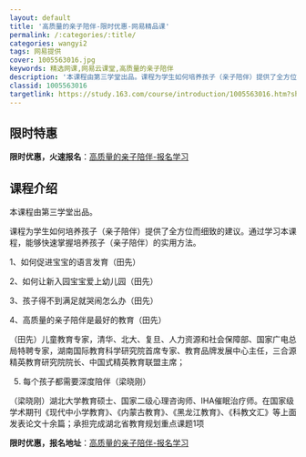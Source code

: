 ```yaml
---
layout: default
title: '高质量的亲子陪伴-限时优惠-网易精品课'
permalink: /:categories/:title/
categories: wangyi2
tags: 网易提供
cover: 1005563016.jpg
keywords: 精选网课,网易云课堂,高质量的亲子陪伴
description: '本课程由第三学堂出品。课程为学生如何培养孩子（亲子陪伴）提供了全方位而细致的建议。通过学习本课程，能够快速掌握培养孩子（'
classid: 1005563016
targetlink: https://study.163.com/course/introduction/1005563016.htm?share=1&shareId=1025206652&utm_campaign=share&utm_medium=iphoneShare&utm_source=&utm_u=1025206652
---
```


## 限时特惠

**限时优惠，火速报名**：[高质量的亲子陪伴-报名学习](https://study.163.com/course/introduction/1005563016.htm?share=1&shareId=1025206652&utm_campaign=share&utm_medium=iphoneShare&utm_source=&utm_u=1025206652)

## 课程介绍

本课程由第三学堂出品。

课程为学生如何培养孩子（亲子陪伴）提供了全方位而细致的建议。通过学习本课程，能够快速掌握培养孩子（亲子陪伴）的实用方法。



1、如何促进宝宝的语言发育（田先）

2、如何让新入园宝宝爱上幼儿园（田先）

3、孩子得不到满足就哭闹怎么办（田先）

4、高质量的亲子陪伴是最好的教育（田先）

（田先）儿童教育专家，清华、北大、复旦、人力资源和社会保障部、国家广电总局特聘专家，湖南国际教育科学研究院首席专家、教育品牌发展中心主任，三合源精英教育研究院院长、中国式精英教育联盟主席；



5. 每个孩子都需要深度陪伴（梁晓刚）

（梁晓刚）湖北大学教育硕士、国家二级心理咨询师、IHA催眠治疗师。在国家级学术期刊《现代中小学教育》、《内蒙古教育》、《黑龙江教育》、《科教文汇》等上面发表论文十余篇；承担完成湖北省教育规划重点课题1项

**限时优惠，报名地址**：[高质量的亲子陪伴-报名学习](https://study.163.com/course/introduction/1005563016.htm?share=1&shareId=1025206652&utm_campaign=share&utm_medium=iphoneShare&utm_source=&utm_u=1025206652)

